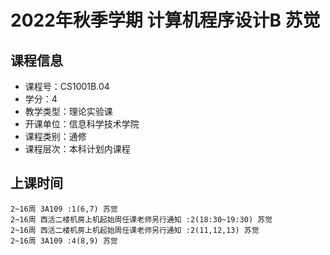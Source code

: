 # 2022年秋季学期 计算机程序设计B 苏觉






## 课程信息

- 课程号：CS1001B.04
- 学分：4
- 教学类型：理论实验课
- 开课单位：信息科学技术学院
- 课程类别：通修
- 课程层次：本科计划内课程

## 上课时间

```
2~16周 3A109 :1(6,7) 苏觉
2~16周 西活二楼机房上机起始周任课老师另行通知 :2(18:30~19:30) 苏觉
2~16周 西活二楼机房上机起始周任课老师另行通知 :2(11,12,13) 苏觉
2~16周 3A109 :4(8,9) 苏觉
```

